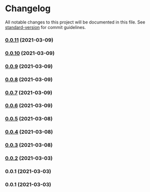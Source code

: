 # Changelog

All notable changes to this project will be documented in this file. See [standard-version](https://github.com/conventional-changelog/standard-version) for commit guidelines.

### [0.0.11](https://github.com/softchef/sccdk-vue/compare/v0.0.10...v0.0.11) (2021-03-09)

### [0.0.10](https://github.com/softchef/sccdk-vue/compare/v0.0.9...v0.0.10) (2021-03-09)

### [0.0.9](https://github.com/minche/sccdk-vue/compare/v0.0.8...v0.0.9) (2021-03-09)

### [0.0.8](https://github.com/minche/sccdk-vue/compare/v0.0.7...v0.0.8) (2021-03-09)

### [0.0.7](https://github.com/minche/sccdk-vue/compare/v0.0.6...v0.0.7) (2021-03-09)

### [0.0.6](https://github.com/minche/sccdk-vue/compare/v0.0.5...v0.0.6) (2021-03-09)

### [0.0.5](https://github.com/minche/sccdk-vue/compare/v0.0.4...v0.0.5) (2021-03-08)

### [0.0.4](https://github.com/minche/sccdk-vue/compare/v0.0.3...v0.0.4) (2021-03-08)

### [0.0.3](https://github.com/minche/sccdk-vue/compare/v0.0.2...v0.0.3) (2021-03-08)

### [0.0.2](https://github.com/minche/sccdk-vue/compare/v0.0.1...v0.0.2) (2021-03-03)

### 0.0.1 (2021-03-03)

### 0.0.1 (2021-03-03)
